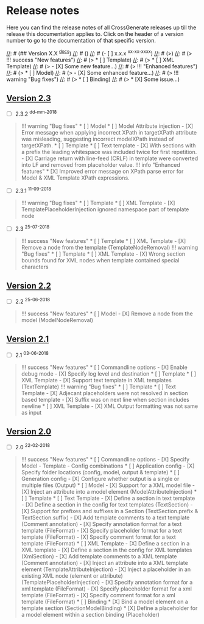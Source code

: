 # Release notes

Here you can find the release notes of all CrossGenerate releases up till the release this documentation applies to.
Click on the header of a version number to go to the documentation of that specific version.

[//]: # (Use the following example to create the release notes for a new release.)
[//]: # ()
[//]: # (## Version X.X <sup>[docs](../X.X/)</sup>)
[//]: # ()
[//]: # (- [ ] x.x.x <sup>xx-xx-xxxx</sup>)
[//]: # (>)
[//]: # (> !!! success "New features")
[//]: # (>     * [ ] Template)
[//]: # (>         * [ ] XML Template)
[//]: # (>             - [X] Some new feature...)
[//]: # (> !!! "Enhanced features")
[//]: # (>     * [ ] Model)
[//]: # (>         - [X] Some enhanced feature...)
[//]: # (> !!! warning "Bug fixes")
[//]: # (>     * [ ] Binding)
[//]: # (>         * [X] Some issue...)

## [Version 2.3](../2.3/)
- [ ] 2.3.2 <sup>dd-mm-2018</sup>
>
> !!! warning "Bug fixes"
>     * [ ] Model
>         * [ ] Model Attribute injection
>             - [X] Error message when applying incorrect XPath in targetXPath attribute was misleading, suggesting incorrect modelXPath instead of targetXPath.
>     * [ ] Template
>         * [ ] Text template
>             - [X] With sections with a prefix the leading whitespace was included twice for first repetition.
>             - [X] Carriage return with line-feed (CRLF) in template were converted into LF and removed from placeholder value.
> !!! info "Enhanced features"
>     * [X] Improved error message on XPath parse error for Model & XML Template XPath expressions.

- [ ] 2.3.1 <sup>11-09-2018</sup>
> 
> !!! warning "Bug fixes"
>     * [ ] Template
>         * [ ] XML Template
>             - [X] TemplatePlaceholderInjection ignored namespace part of template node

- [ ] 2.3 <sup>25-07-2018</sup>
>
> !!! success "New features"
>     * [ ] Template
>         * [ ] XML Template
>             - [X] Remove a node from the template (TemplateNodeRemoval)
> !!! warning "Bug fixes"
>     * [ ] Template
>         * [ ] XML Template
>             - [X] Wrong section bounds found for XML nodes when template contained special characters

## [Version 2.2](../2.1/)

- [ ] 2.2 <sup>25-06-2018</sup>
> 
> !!! success "New features"
>     * [ ] Model
>         - [X] Remove a node from the model (ModelNodeRemoval)

## [Version 2.1](../2.1/)

- [ ] 2.1 <sup>03-06-2018</sup>
> 
> !!! success "New features"
>     * [ ] Commandline options
>         - [X] Enable debug mode
>         - [X] Specify log level and destination
>     * [ ] Template
>         * [ ] XML Template
>             - [X] Support text template in XML templates (TextTemplate)
> !!! warning "Bug fixes"
>     * [ ] Template
>         * [ ] Text Template
>             - [X] Adjecant placeholders were not resolved in section based template
>             - [X] Suffix was on next line when section includes newline
>         * [ ] XML Template
>             - [X] XML Output formatting was not same as input

## [Version 2.0](../2.0/)

- [ ] 2.0 <sup>22-02-2018</sup>
> 
> !!! success "New features"
>     * [ ] Commandline options
>         - [X] Specify Model - Template - Config combinations
>     * [ ] Application config
>         - [X] Specify folder locations (config, model, output & template)
>     * [ ] Generation config
>         - [X] Configure whether output is a single or multiple files (Output)
>     * [ ] Model
>         - [X] Support for a XML model file
>         - [X] Inject an attribute into a model element (ModelAttributeInjection)
>     * [ ] Template
>         * [ ] Text Template
>             - [X] Define a section in text template
>             - [X] Define a section in the config for text templates (TextSection)
>             - [X] Support for prefixes and suffixes in a Section (TextSection.prefix & TextSection.suffix)
>             - [X] Add template comments to a text template (Comment annotation)
>             - [X] Specify annotation format for a text template (FileFormat)
>             - [X] Specify placeholder format for a text template (FileFormat)
>             - [X] Specify comment format for a text template (FileFormat)
>         * [ ] XML Template
>             - [X] Define a section in a XML template
>             - [X] Define a section in the config for XML templates (XmlSection)
>             - [X] Add template comments to a XML template (Comment annotation)
>             - [X] Inject an attribute into a XML template element (TemplateAttributeInjection)
>             - [X] Inject a placeholder in an existing XML node (element or attribute) (TemplatePlaceholderInjection)
>             - [X] Specify annotation format for a xml template (FileFormat)
>             - [X] Specify placeholder format for a xml template (FileFormat)
>             - [X] Specify comment format for a xml template (FileFormat)
>     * [ ] Binding
>         * [X] Bind a model element on a template section (SectionModelBinding)
>         * [X] Define a placeholder for a model element within a section binding (Placeholder)
